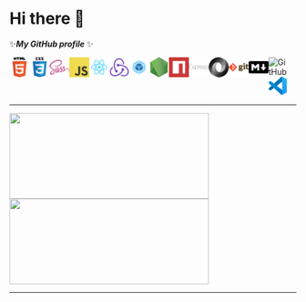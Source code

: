 # Hi there 👋

✨**_My GitHub profile_** ✨

<!-- [<img align="center" alt="facebook" width="50px" src="https://cdn.freebiesupply.com/logos/large/2x/facebook-icon-white-logo-png-transparent.png"/>](https://www.facebook.com/profile.php?id=100001746596766)
[<img align="center" alt="linkedin" width="50px" src="https://www.freeiconspng.com/uploads/linkedin-icon-27.png"/>](https://www.linkedin.com/in/vitaliy-yakovlev-113345222/) -->



<img align="left" alt="HTML5" width="35px" src="https://raw.githubusercontent.com/github/explore/80688e429a7d4ef2fca1e82350fe8e3517d3494d/topics/html/html.png"/>

 <img align="left" alt="CSS" width="35px" src="https://raw.githubusercontent.com/github/explore/80688e429a7d4ef2fca1e82350fe8e3517d3494d/topics/css/css.png"/>

  <img align="left" alt="SASS" width="35px" src="https://raw.githubusercontent.com/github/explore/80688e429a7d4ef2fca1e82350fe8e3517d3494d/topics/sass/sass.png"/>
  
  <img align="left" alt="javascript" width="35p" src="https://raw.githubusercontent.com/github/explore/80688e429a7d4ef2fca1e82350fe8e3517d3494d/topics/javascript/javascript.png"/>
  
  <img align="left" alt="react" width="35px" src="https://raw.githubusercontent.com/github/explore/80688e429a7d4ef2fca1e82350fe8e3517d3494d/topics/react/react.png"/>
  
  <img align="left" alt="redux" width="35px" src="https://raw.githubusercontent.com/github/explore/80688e429a7d4ef2fca1e82350fe8e3517d3494d/topics/redux/redux.png"/>
  
  <img align="left" alt="webpack" width="35px" src="https://raw.githubusercontent.com/github/explore/80688e429a7d4ef2fca1e82350fe8e3517d3494d/topics/webpack/webpack.png"/>
  
   <img align="left" alt="node" width="35px" src="https://raw.githubusercontent.com/github/explore/80688e429a7d4ef2fca1e82350fe8e3517d3494d/topics/nodejs/nodejs.png"/>

   <img align="left" alt="npm" width="35px" src="https://raw.githubusercontent.com/github/explore/80688e429a7d4ef2fca1e82350fe8e3517d3494d/topics/npm/npm.png"/>

   <img align="left" alt="express" width="35px" src="https://raw.githubusercontent.com/github/explore/80688e429a7d4ef2fca1e82350fe8e3517d3494d/topics/express/express.png"/>

   <img align="left" alt="json" width="35px" src="https://raw.githubusercontent.com/github/explore/80688e429a7d4ef2fca1e82350fe8e3517d3494d/topics/json/json.png"/>

   <img align="left" alt="git" width="35px" src="https://raw.githubusercontent.com/github/explore/80688e429a7d4ef2fca1e82350fe8e3517d3494d/topics/git/git.png"/>
   

   <img align="left" alt="markdown" width="35px" src="https://raw.githubusercontent.com/github/explore/80688e429a7d4ef2fca1e82350fe8e3517d3494d/topics/markdown/markdown.png"/>

<!-- <img align="left" alt="GitHub" width="32px" src="https://raw.githubusercontent.com/github/explore/78df643247d429f6cc873026c0622819ad797942/topics/github/github.png" /> -->
<img align="left" alt="GitHub" width="32px" src="https://www.iconninja.com/files/660/941/85/website-social-github-logo-brand-social-network-icon.svg" />

<img alt="Visual Studio Code" width="32px" src="https://raw.githubusercontent.com/github/explore/80688e429a7d4ef2fca1e82350fe8e3517d3494d/topics/visual-studio-code/visual-studio-code.png" />

---

<a href="https://github.com/Vitaliy-Yakovlev" >
  <img width="350px" height='150px' align="center" src="https://github-readme-stats.vercel.app/api?&username=Vitaliy-Yakovlev&theme=gotham&show_icons=true&include_all_commits=true" />
</a>
<a href="https://github.com/Vitaliy-Yakovlev" display='block' width="350px" height='250px'>
  <img width="350px" height='150px' align="center" src="https://github-readme-stats.vercel.app/api/top-langs/?username=Vitaliy-Yakovlev&theme=gotham&layout=compact" />
</a>

---



